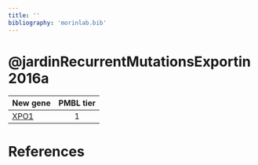 ```yaml
---
title: ''
bibliography: 'morinlab.bib'
---
```


# @jardinRecurrentMutationsExportin2016a
|New gene|PMBL tier|
|:-|:-:|
|[XPO1](XPO1)|1 |

# References

